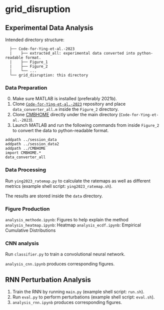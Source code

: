 # grid_disruption

## Experimental Data Analysis
Intended directory structure:
```
  ├── Code-for-Ying-et-al.-2023
  |    ├── extracted_all: experimental data converted into python-readable format.
  |    ├── Figure_1
  |    ├── Figure_2
  |    └── ...
  └── grid_disruption: this directory
```

### Data Preparation
0. Make sure MATLAB is installed (preferably 2021b).
1. Clone [`Code-for-Ying-et-al.-2023`](https://github.com/johnson-ying/Code-for-Ying-et-al.-2023) repository and place `data_converter_all.m` inside the `Figure_2` directory.
2. Clone [CMBHOME](https://github.com/hasselmonians/CMBHOME) directly under the main directory (`Code-for-Ying-et-al.-2023`).
3. Launch MATLAB and run the following commands from inside `Figure_2` to convert the data to python-readable format.
```
addpath ../session_data
addpath ../session_data2
addpath ../CMBHOME
import CMBHOME.*
data_converter_all
```

### Data Processing
Run `ying2023_ratemap.py` to calculate the ratemaps as well as different metrics (example shell script: `ying2023_ratemap.sh`).

The results are stored inside the `data` directory.

### Figure Production
`analysis_methode.ipynb`: Figures to help explain the method
`analysis_heatmap.ipynb`: Heatmap
`analysis_ecdf.ipynb`: Empirical Cumulative Distributions

### CNN analysis
Run `classifier.py` to train a convolutional neural network.

`analysis_cnn.ipynb` produces corresponding figures.

## RNN Perturbation Analysis
1. Train the RNN by running `main.py` (example shell script: `run.sh`).
2. Run `eval.py` to perform perturbations (example shell script: `eval.sh`).
3. `analysis_rnn.ipynb` produces corresponding figures.